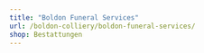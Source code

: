 ```yaml
---
title: "Boldon Funeral Services"
url: /boldon-colliery/boldon-funeral-services/
shop: Bestattungen
---
```

